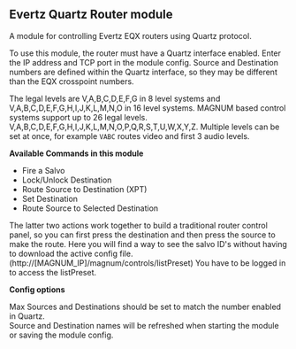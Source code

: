 ## Evertz Quartz Router module

A module for controlling Evertz EQX routers using Quartz protocol.

To use this module, the router must have a Quartz interface enabled. Enter the IP address and TCP port in the module config. Source and Destination numbers are defined within the Quartz interface, so they may be different than the EQX crosspoint numbers.

The legal levels are V,A,B,C,D,E,F,G in 8 level systems and V,A,B,C,D,E,F,G,H,I,J,K,L,M,N,O in 16 level systems. MAGNUM based control systems support up to 26 legal levels. V,A,B,C,D,E,F,G,H,I,J,K,L,M,N,O,P,Q,R,S,T,U,W,X,Y,Z.
Multiple levels can be set at once, for example `VABC` routes video and first 3 audio levels.

**Available Commands in this module**

-   Fire a Salvo
-   Lock/Unlock Destination
-   Route Source to Destination (XPT)
-   Set Destination
-   Route Source to Selected Destination

The latter two actions work together to build a traditional router control panel, so you can first press the destination and then press the source to make the route.
Here you will find a way to see the salvo ID's without having to download the active config file. (http://[MAGNUM_IP]/magnum/controls/listPreset)
You have to be logged in to access the listPreset.

**Config options**

Max Sources and Destinations should be set to match the number enabled in Quartz.  
Source and Destination names will be refreshed when starting the module or saving the module config.
